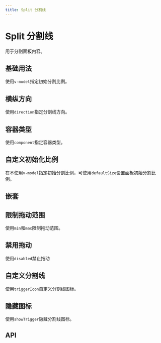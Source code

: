 ```yaml
---
title: Split 分割线
---
```


# Split 分割线

用于分割面板内容。

## 基础用法

使用`v-model`指定初始分割比例。

<demo path="./def.vue" />

## 横纵方向

使用`direction`指定分割线方向。

<demo path="./direction.vue" />

## 容器类型

使用`component`指定容器类型。

<demo path="./componentSplit.vue" />

## 自定义初始化比例

在不使用`v-model`指定初始分割比例，可使用`defaultSize`设置面板初始分割比例。

<demo path="./customSize.vue" />

## 嵌套

<demo path="./nestedSplit.vue" />

## 限制拖动范围

使用`min`和`max`限制拖动范围。

<demo path="./limitSplit.vue" />

## 禁用拖动

使用`disabled`禁止拖动

<demo path="./disabledSplit.vue" />

## 自定义分割线

使用`triggerIcon`自定义分割线图标。

<demo path="./customSplit.vue" />

## 隐藏图标

使用`showTrigger`隐藏分割线图标。

<demo path="./hideSplit.vue" />

## API

<API src="./split.json" lang="zh"></API>